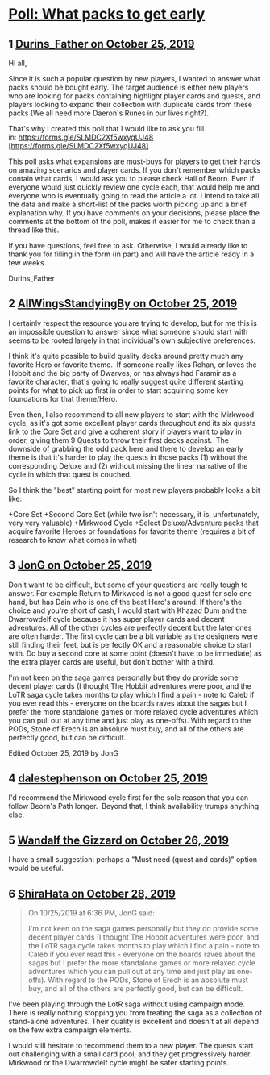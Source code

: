 # [Poll: What packs to get early](https://community.fantasyflightgames.com/topic/301519-poll-what-packs-to-get-early/)

## 1 [Durins_Father on October 25, 2019](https://community.fantasyflightgames.com/topic/301519-poll-what-packs-to-get-early/?do=findComment&comment=3814648)

Hi all,

Since it is such a popular question by new players, I wanted to answer what packs should be bought early. The target audience is either new players who are looking for packs containing highlight player cards and quests, and players looking to expand their collection with duplicate cards from these packs (We all need more Daeron's Runes in our lives right?).

That's why I created this poll that I would like to ask you fill in: https://forms.gle/SLMDC2Xf5wxyqUJ48 [https://forms.gle/SLMDC2Xf5wxyqUJ48]

This poll asks what expansions are must-buys for players to get their hands on amazing scenarios and player cards. If you don't remember which packs contain what cards, I would ask you to please check Hall of Beorn. Even if everyone would just quickly review one cycle each, that would help me and everyone who is eventually going to read the article a lot. I intend to take all the data and make a short-list of the packs worth picking up and a brief explanation why. If you have comments on your decisions, please place the comments at the bottom of the poll, makes it easier for me to check than a thread like this. 

If you have questions, feel free to ask. Otherwise, I would already like to thank you for filling in the form (in part) and will have the article ready in a few weeks. 

Durins_Father

## 2 [AllWingsStandyingBy on October 25, 2019](https://community.fantasyflightgames.com/topic/301519-poll-what-packs-to-get-early/?do=findComment&comment=3814675)

I certainly respect the resource you are trying to develop, but for me this is an impossible question to answer since what someone should start with seems to be rooted largely in that individual's own subjective preferences.

I think it's quite possible to build quality decks around pretty much any favorite Hero or favorite theme.  If someone really likes Rohan, or loves the Hobbit and the big party of Dwarves, or has always had Faramir as a favorite character, that's going to really suggest quite different starting points for what to pick up first in order to start acquiring some key foundations for that theme/Hero.

Even then, I also recommend to all new players to start with the Mirkwood cycle, as it's got some excellent player cards throughout and its six quests link to the Core Set and give a coherent story if players want to play in order, giving them 9 Quests to throw their first decks against.  The downside of grabbing the odd pack here and there to develop an early theme is that it's harder to play the quests in those packs (1) without the corresponding Deluxe and (2) without missing the linear narrative of the cycle in which that quest is couched.


So I think the "best" starting point for most new players probably looks a bit like:

+Core Set
+Second Core Set (while two isn't necessary, it is, unfortunately, very very valuable)
+Mirkwood Cycle
+Select Deluxe/Adventure packs that acquire favorite Heroes or foundations for favorite theme (requires a bit of research to know what comes in what)

## 3 [JonG on October 25, 2019](https://community.fantasyflightgames.com/topic/301519-poll-what-packs-to-get-early/?do=findComment&comment=3814802)

Don't want to be difficult, but some of your questions are really tough to answer. For example Return to Mirkwood is not a good quest for solo one hand, but has Dain who is one of the best Hero's around. If there's the choice and you're short of cash, I would start with Khazad Dum and the Dwarrowdelf cycle because it has super player cards and decent adventures. All of the other cycles are perfectly decent but the later ones are often harder. The first cycle can be a bit variable as the designers were still finding their feet, but is perfectly OK and a reasonable choice to start with. Do buy a second core at some point (doesn't have to be immediate) as the extra player cards are useful, but don't bother with a third. 

I'm not keen on the saga games personally but they do provide some decent player cards (I thought The Hobbit adventures were poor, and the LoTR saga cycle takes months to play which I find a pain - note to Caleb if you ever read this - everyone on the boards raves about the sagas but I prefer the more standalone games or more relaxed cycle adventures which you can pull out at any time and just play as one-offs). With regard to the PODs, Stone of Erech is an absolute must buy, and all of the others are perfectly good, but can be difficult. 

Edited October 25, 2019 by JonG

## 4 [dalestephenson on October 25, 2019](https://community.fantasyflightgames.com/topic/301519-poll-what-packs-to-get-early/?do=findComment&comment=3814847)

I'd recommend the Mirkwood cycle first for the sole reason that you can follow Beorn's Path longer.  Beyond that, I think availability trumps anything else.

## 5 [Wandalf the Gizzard on October 26, 2019](https://community.fantasyflightgames.com/topic/301519-poll-what-packs-to-get-early/?do=findComment&comment=3815257)

I have a small suggestion: perhaps a "Must need (quest and cards)" option would be useful.

## 6 [ShiraHata on October 28, 2019](https://community.fantasyflightgames.com/topic/301519-poll-what-packs-to-get-early/?do=findComment&comment=3816171)

> On 10/25/2019 at 6:36 PM, JonG said:
> 
> I'm not keen on the saga games personally but they do provide some decent player cards (I thought The Hobbit adventures were poor, and the LoTR saga cycle takes months to play which I find a pain - note to Caleb if you ever read this - everyone on the boards raves about the sagas but I prefer the more standalone games or more relaxed cycle adventures which you can pull out at any time and just play as one-offs). With regard to the PODs, Stone of Erech is an absolute must buy, and all of the others are perfectly good, but can be difficult. 

I've been playing through the LotR saga without using campaign mode. There is really nothing stopping you from treating the saga as a collection of stand-alone adventures. Their quality is excellent and doesn't at all depend on the few extra campaign elements.

I would still hesitate to recommend them to a new player. The quests start out challenging with a small card pool, and they get progressively harder. Mirkwood or the Dwarrowdelf cycle might be safer starting points.

